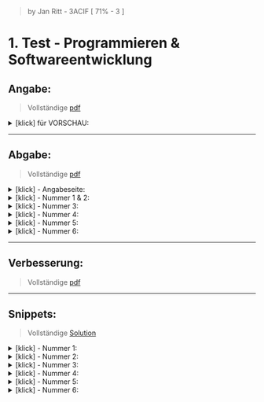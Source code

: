 <!-------------------------------------------------------------------  
 - MARKDOWN - Cheatsheets:  
    Getting started:
      https://docs.github.com/en/get-started/writing-on-github/getting-started-with-writing-and-formatting-on-github/quickstart-for-writing-on-github
    Basic github formatting syntax:  
      https://docs.github.com/en/get-started/writing-on-github/getting-started-with-writing-and-formatting-on-github/basic-writing-and-formatting-syntax
 ------------------------------------------------------------------->

   > by Jan Ritt - 3ACIF    [ 71% - 3 ]
 
# 1. Test - Programmieren & Softwareentwicklung
## **Angabe**:  
> Vollständige [pdf](https://github.com/IxI-Enki/Test-pose-001/blob/main/Angabe/Test-pose-001%20--%20Angabe(leer).pdf)
<details>
  <summary> [klick] für VORSCHAU: </summary> 
  
  ![Angabe(leer)](https://github.com/IxI-Enki/Test-pose-001/assets/138018029/beebd258-8039-46b8-9a81-5f2923e65dd2)

</details>

-------------------------------  

<!------------------------------------------------->
## **Abgabe**:  
> Vollständige [pdf](https://github.com/IxI-Enki/Test-pose-001/blob/main/Abgabe/Test-pose-001.pdf)  

<details>
  <summary> [klick] - Angabeseite: </summary>  

 ![Angabe](https://github.com/IxI-Enki/Test-pose-001/blob/main/Abgabe/Test-pose-001%20--%20Angabe.jpg)  
 
</details>

<!-- -->

<details>
  <summary> [klick] - Nummer 1 & 2: </summary>    
 
 ![Seite 1](https://github.com/IxI-Enki/Test-pose-001/blob/main/Abgabe/Test-pose-001%20--%20Seite%20(1).jpg)
  
</details>

<!-- -->

<details>
  <summary> [klick] - Nummer 3: </summary>  

![Seite 2](https://github.com/IxI-Enki/Test-pose-001/blob/main/Abgabe/Test-pose-001%20--%20Seite%20(2).jpg) 
  
</details>

<!-- -->

<details>
  <summary> [klick] - Nummer 4: </summary>  

 ![Seite 5](https://github.com/IxI-Enki/Test-pose-001/blob/main/Abgabe/Test-pose-001%20--%20Seite%20(5).jpg)
  
</details>

<!-- -->

<details>
  <summary> [klick] - Nummer 5: </summary>  

 ![Seite 3](https://github.com/IxI-Enki/Test-pose-001/blob/main/Abgabe/Test-pose-001%20--%20Seite%20(3).jpg)
  
</details>

<!-- -->

<details>
  <summary> [klick] - Nummer 6: </summary>  

 ![Seite 4](https://github.com/IxI-Enki/Test-pose-001/blob/main/Abgabe/Test-pose-001%20--%20Seite%20(4).jpg)
  
</details>

-------------------------------  

<!------------------------------------------------->
## **Verbesserung**:  
> Vollständige [pdf]( )



-------------------------------  

<!------------------------------------------------->

## **Snippets**:  
> Vollständige [Solution](https://github.com/IxI-Enki/Test-pose-001/tree/main/Solution)
<details>
  <summary> [klick] - Nummer 1: </summary>  

```c#
/* DECLARE VARIABLES */
            double x,y, z;

/* CALCULATION ------------------------  // TEST ARGUMENTS */
            if ((x == y && x != z) ||    //    x IS y AND NOT z  OR ..
                (x == z && x != y) ||    //    x IS z AND NOT y  OR ..
                (y == z && y != x))      //    y IS z AND NOT x  
            { // if ONE ARGUEMENT is TRUE
/* OUT */       Console.Write("\n Genau 2 Werte sind gleich.");
            }
            else
            { // if ALL ARGUMENTS are FALSE
/* OUT */       Console.Write("\n Es sind nicht genau 2 Werte gleich.");
            }
```  
</details>

<!-- -->

<details>
  <summary> [klick] - Nummer 2: </summary>  

```c#
/* DECLARE VARIABLES */
            double a, b, c,
                   swap;
/* CALCULATION */
            if (a < b)      // SWAP a & b IF b is bigger
            {  swap = a;
               a = b;
               b = swap;
            }
            if (a < c)      // SWAP a & c IF c is bigger
            {  swap = a;
               a = c;
               c = swap;
            }
            if (b < c)      // SWAP b & c IF c is bigger
            {  swap = b;
               b = c;
               c = swap;
            }
/* OUT */   Console.Write($"\n Absteigende Reihenfolge:" +
                          $"\n {a}" +
                          $"\n {b}" +
                          $"\n {c}");
```  
</details>

<!-- -->

<details>
  <summary> [klick] - Nummer 3: </summary>  

```c#
/* DECLARE VARIABLES */
            int month, days;
/* CALCULATION */
            switch (month)
            {   case 1:        // January
                case 3:        // March
                case 5:        // May
                case 7:        // July
                case 8:        // August
                case 10:       // October
                case 12:       // December
                    days = 31;
                    break;

                case 4:        // April
                case 6:        // June
                case 9:        // September
                case 11:       // November
                    days = 30;
                    break;

                case 2:        // February
                    days = 28; // Assuming no leap year for simplicity
                    break;

                default:
                    Console.Write("\nUngültige Eingabe\n");
                    return;
            }
/* OUT */   Console.Write($"\n Der {month} hat {days} Tage.");
```  
</details>

<!-- -->

<details>
  <summary> [klick] - Nummer 4: </summary>  

```c#

```  
</details>

<!-- -->

<details>
  <summary> [klick] - Nummer 5: </summary>  

```c#

```  
</details>

<!-- -->

<details>
  <summary> [klick] - Nummer 6: </summary>  

```c#

```  
</details>


</details>


  


